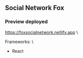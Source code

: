 ## Social Network Fox

### Preview deployed
https://foxsocialnetwork.netlify.app \

Frameworks: \
  - React
  


